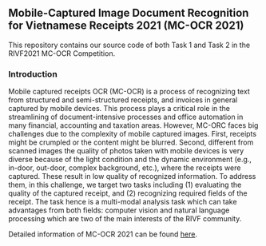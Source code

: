 ## Mobile-Captured Image Document Recognition for Vietnamese Receipts 2021 (MC-OCR 2021)

This repository contains our source code of both Task 1 and Task 2 in the RIVF2021 MC-OCR Competition.

### Introduction

Mobile  captured  receipts  OCR  (MC-OCR)  is  a  process  of recognizing  text  from  structured  and  semi-structured receipts, and invoices in general captured by mobile devices. This process plays a critical role in the streamlining of document-intensive processes and office automation in many financial, accounting and taxation areas. However, MC-ORC faces big challenges due to the complexity  of  mobile  captured  images.  First,  receipts  might be crumpled or the content might be blurred. Second, different from scanned images the quality of  photos  taken  with  mobile  devices  is  very  diverse  because of the light condition and the dynamic environment (e.g., in-door, out-door, complex background, etc.), where the receipts were captured. These result in low quality of recognized information.  To  address  them,  in  this  challenge,  we  target two  tasks  including  (1)  evaluating  the  quality  of the captured receipt, and (2) recognizing required fields of the receipt. The task hence is a multi-modal analysis task which can take advantages from both fields: computer vision and natural language processing which are two of the main interests of the RIVF community.

Detailed information of MC-OCR 2021 can be found [here](https://rivf2021-mc-ocr.vietnlp.com/).
